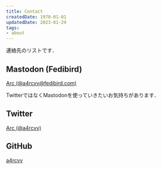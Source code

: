 ```yaml
---
title: Contact
createdDate: 1970-01-01
updatedDate: 2023-01-29
tags:
- about
---
```


連絡先のリストです．

## Mastodon (Fedibird)

[Arc (@a4rcvv@fedibird.com)](https://fedibird.com/web/accounts/109561667767711890/about)

TwitterではなくMastodonを使っていきたいお気持ちがあります．

## Twitter

[Arc (@a4rcvv)](https://twitter.com/home)

## GitHub

[a4rcvv](https://github.com/a4rcvv)
